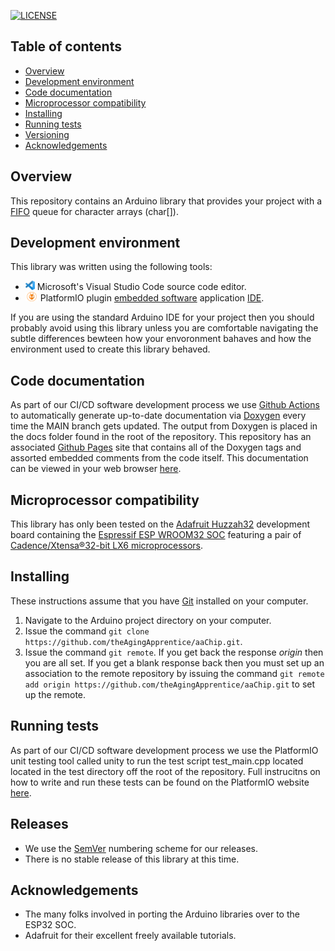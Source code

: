 [![LICENSE](https://img.shields.io/badge/license-MIT-blue.svg)](https://raw.githubusercontent.com/mmistakes/minimal-mistakes/master/LICENSE)

## Table of contents
* [Overview](#Overview)
* [Development environment](#Development-environment)
* [Code documentation](#Code-documentation)
* [Microprocessor compatibility](#Microprocessor-compatibility)
* [Installing](#Installing)
* [Running tests](#Running-tests)
* [Versioning](#Versioning)
* [Acknowledgements](#Acknowledgements)

## Overview
This repository contains an Arduino library that provides your project with a [FIFO](https://en.wikipedia.org/wiki/FIFO_(computing_and_electronics)) queue for character arrays (char[]).

## Development environment
This library was written using the following tools:
* [<img src="/img/vscLogo.png" width="15" height="15">](https://code.visualstudio.com/docs) Microsoft's Visual Studio Code source code editor. 
* [<img src="/img/pioLogo.png" width="20" height="15">](https://platformio.org/) PlatformIO plugin [embedded software](https://en.wikipedia.org/wiki/Embedded_software) application [IDE](https://en.wikipedia.org/wiki/Integrated_development_environment). 

If you are using the standard Arduino IDE for your project then you should probably avoid using this library unless you are comfortable navigating the subtle differences bewteen how your envoronment bahaves and how the environment used to create this library behaved.

## Code documentation
As part of our CI/CD software development process we use [Github Actions](https://docs.github.com/en/actions) to automatically generate up-to-date documentation via [Doxygen](https://www.doxygen.nl/index.html) every time the MAIN branch gets updated. The output from Doxygen is placed in the docs folder found in the root of the repository. This repository has an associated [Github Pages](https://pages.github.com/) site that contains all of the Doxygen tags and assorted embedded comments from the code itself. This documentation can be viewed in your web browser [here](https://theagingapprentice.github.io/aaChip/).    

## Microprocessor compatibility
This library has only been tested on the [Adafruit Huzzah32](https://learn.adafruit.com/adafruit-huzzah32-esp32-feather) development board containing the [Espressif ESP WROOM32 SOC](https://www.espressif.com/sites/default/files/documentation/esp32_datasheet_en.pdf) featuring a pair of [Cadence/Xtensa®32-bit LX6 microprocessors](https://mirrobo.ru/wp-content/uploads/2016/11/Cadence_Tensillica_Xtensa_LX6_ds.pdf). 

## Installing
These instructions assume that you have [Git](https://git-scm.com/) installed on your computer.

1. Navigate to the Arduino project directory on your computer.
2. Issue the command `git clone https://github.com/theAgingApprentice/aaChip.git`.
3. Issue the command `git remote`. If you get back the response *origin* then you are all set. If you get a blank response back then you must set up an association to the remote repository by issuing the command `git remote add origin https://github.com/theAgingApprentice/aaChip.git` to set up the remote. 

## Running tests

As part of our CI/CD software development process we use the PlatformIO unit testing tool called unity to run the test script test_main.cpp located located in the test directory off the root of the repository. Full instrucitns on how to write and run these tests can be found on the PlatformIO website [here]((https://docs.platformio.org/en/latest/tutorials/espressif32/arduino_debugging_unit_testing.html#writing-unit-tests)).

## Releases

* We use the [SemVer](http://semver.org/) numbering scheme for our releases. 
* There is no stable release of this library at this time. 

## Acknowledgements

* The many folks involved in porting the Arduino libraries over to the ESP32 SOC.
* Adafruit for their excellent freely available tutorials.
